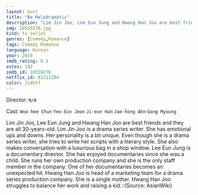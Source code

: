 ```yaml
---
layout: post
title: "Be Melodramatic"
description: "Lim Jin Joo, Lee Eun Jung and Hwang Han Joo are best friends and they are all 30-years-old. Lim Jin Joo is a drama series writer. She has emotional ups and downs. Her personality is a bit unique. Even though she is a drama series writer, she tries to write her scripts with a literary style. She also makes conversation with a luxurious bag in a shop window. Lee Eun Jung is a documentary director. She has enjoyed documentaries since she was a child. She runs her own production company and she is the only.."
img: 10559276.jpg
kind: tv series
genres: [Comedy,Romance]
tags: Comedy Romance 
language: Korean
year: 2019
imdb_rating: 8.1
votes: 192
imdb_id: 10559276
netflix_id: 81211284
color: 114b5f
---
```

Director: `N/A`  

Cast: `Woo-hee Chun` `Yeo-bin Jeon` `Ji-eun Han` `Jae-hong Ahn` `Gong Myoung` 

Lim Jin Joo, Lee Eun Jung and Hwang Han Joo are best friends and they are all 30-years-old. Lim Jin Joo is a drama series writer. She has emotional ups and downs. Her personality is a bit unique. Even though she is a drama series writer, she tries to write her scripts with a literary style. She also makes conversation with a luxurious bag in a shop window. Lee Eun Jung is a documentary director. She has enjoyed documentaries since she was a child. She runs her own production company and she is the only staff member in the company. One of her documentaries becomes an unexpected hit. Hwang Han Joo is head of a marketing team for a drama series production company. She is a single mother. Hwang Han Joo struggles to balance her work and raising a kid.::(Source: AsianWiki)